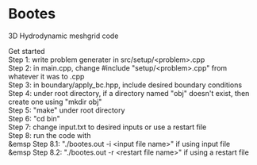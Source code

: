 # Bootes
3D Hydrodynamic meshgrid code

Get started <br>
Step 1: write problem generater in src/setup/\<problem\>.cpp <br>
Step 2: in main.cpp, change #include "setup/\<problem\>.cpp" from whatever it was to <problem>.cpp <br>
Step 3: in boundary/apply_bc.hpp, include desired boundary conditions <br>
Step 4: under root directory, if a directory named "obj" doesn't exist, then create one using "mkdir obj" <br>
Step 5: "make" under root directory <br>
Step 6: "cd bin" <br>
Step 7: change input.txt to desired inputs or use a restart file <br>
Step 8: run the code with <br>
&emsp Step 8.1: "./bootes.out -i \<input file name\>" if using input file <br>
&emsp Step 8.2: "./bootes.out -r \<restart file name\>" if using a restart file <br>

